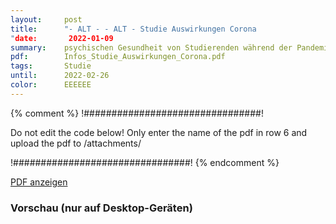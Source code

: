 ```yaml
---
layout:     post
title:      "- ALT - - ALT - Studie Auswirkungen Corona
"date:       2022-01-09
summary:    psychischen Gesundheit von Studierenden während der Pandemie
pdf:        Infos_Studie_Auswirkungen_Corona.pdf
tags:       Studie
until:		2022-02-26
color:      EEEEEE
---
```

{% comment %}
!################################!

Do not edit the code below! Only enter the name of the pdf in row 6 and upload the pdf to /attachments/

!################################!
{% endcomment %} 

<a class="btn btn-primary" href="{{ site.url }}/attachments/{{page.pdf}}">PDF anzeigen</a>

<h3>Vorschau (nur auf Desktop-Geräten)</h3>
<div class="d-none d-sm-block">
    <object data="{{ site.url }}/attachments/{{page.pdf}}" width="100%" height="1010" type='application/pdf'>
    </object>
</div>
